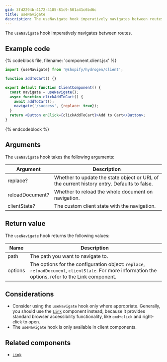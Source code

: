 ```yaml
---
gid: 3fd2294b-4172-4185-81c9-501a41c6bd6c
title: useNavigate
description: The useNavigate hook imperatively navigates between routes.
---
```


The `useNavigate` hook imperatively navigates between routes.

## Example code

{% codeblock file, filename: 'component.client.jsx' %}

```jsx
import {useNavigate} from '@shopify/hydrogen/client';

function addToCart() {}

export default function ClientComponent() {
  const navigate = useNavigate();
  async function clickAddToCart() {
    await addToCart();
    navigate('/success', {replace: true});
  }
  return <Button onClick={clickAddToCart}>Add to Cart</Button>;
}
```

{% endcodeblock %}

## Arguments

The `useNavigate` hook takes the following arguments:

| Argument        | Description                                                                                |
| --------------- | ------------------------------------------------------------------------------------------ |
| replace?        | Whether to update the state object or URL of the current history entry. Defaults to false. |
| reloadDocument? | Whether to reload the whole document on navigation.                                        |
| clientState?    | The custom client state with the navigation.                                               |

## Return value

The `useNavigate` hook returns the following values:

| Name    | Description                                                                                                                                                                                     |
| ------- | ----------------------------------------------------------------------------------------------------------------------------------------------------------------------------------------------- |
| path    | The path you want to navigate to.                                                                                                                                                               |
| options | The options for the configuration object: `replace`, `reloadDocument`, `clientState`. For more information the options, refer to the [Link component](/api/hydrogen/components/framework/link). |

## Considerations

- Consider using the `useNavigate` hook only where appropriate. Generally, you should use the [`Link`](/api/hydrogen/components/framework/link) component instead, because it provides standard browser accessibility functionality, like `cmd+click` and right-click to open.
- The `useNavigate` hook is only available in client components.

## Related components

- [`Link`](/api/hydrogen/components/framework/link)
